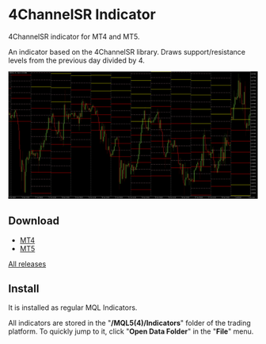 # 4ChannelSR Indicator

4ChannelSR indicator for MT4 and MT5.

An indicator based on the 4ChannelSR library. Draws support/resistance levels from the previous day divided by 4.

![4ChannelSR](https://github.com/mql-systems/4ChannelSR_indicator/raw/main/image.png)

## Download

- [MT4](https://github.com/mql-systems/4ChannelSR_indicator/releases/download/v1.01/4ChannelSR.ex4)
- [MT5](https://github.com/mql-systems/4ChannelSR_indicator/releases/download/v1.01/4ChannelSR.ex5)

[All releases](https://github.com/mql-systems/4ChannelSR_indicator/releases)

## Install

It is installed as regular MQL Indicators.

All indicators are stored in the "**/MQL5(4)/Indicators**" folder of the trading platform.
To quickly jump to it, click "**Open Data Folder**" in the "**File**" menu.
